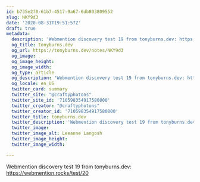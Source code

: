 ```yaml
---
id: b735e2f0-61b7-4517-9a67-6db803809552
slug: NKY9d3
date: '2020-08-31T19:51:57Z'
draft: true
metadata:
  description: 'Webmention discovery test 19 from tonyburns.dev: https://webmention.rocks/test/20 '
  og_title: tonyburns.dev
  og_url: https://tonyburns.dev/notes/NKY9d3
  og_image: 
  og_image_height: 
  og_image_width: 
  og_type: article
  og_description: 'Webmention discovery test 19 from tonyburns.dev: https://webmention.rocks/test/20 '
  og_locale: en_US
  twitter_card: summary
  twitter_site: "@craftyphotons"
  twitter_site_id: '710598354917580800'
  twitter_creator: "@craftyphotons"
  twitter_creator_id: '710598354917580800'
  twitter_title: tonyburns.dev
  twitter_description: 'Webmention discovery test 19 from tonyburns.dev: https://webmention.rocks/test/20 '
  twitter_image: 
  twitter_image_alt: Leeanne Langosh
  twitter_image_height: 
  twitter_image_width: 

---
```


Webmention discovery test 19 from tonyburns.dev: https://webmention.rocks/test/20

